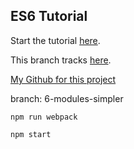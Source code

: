 ## ES6 Tutorial

Start the tutorial [here](http://ccoenraets.github.io/es6-tutorial).

This branch tracks [here](https://ccoenraets.github.io/es6-tutorial/modules/).

[My Github for this project](https://github.com/davidjmcclelland/es6-tutorial)

branch: 6-modules-simpler


`npm run webpack`

`npm start`
